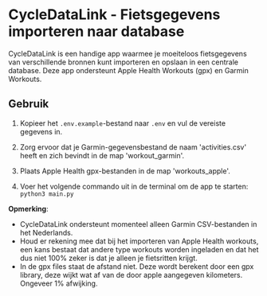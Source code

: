 
# CycleDataLink - Fietsgegevens importeren naar database

CycleDataLink is een handige app waarmee je moeiteloos fietsgegevens van verschillende bronnen kunt importeren en opslaan in een centrale database. Deze app ondersteunt Apple Health Workouts (gpx) en Garmin Workouts.

## Gebruik

1. Kopieer het `.env.example`-bestand naar `.env` en vul de vereiste gegevens in.

2. Zorg ervoor dat je Garmin-gegevensbestand de naam 'activities.csv' heeft en zich bevindt in de map 'workout_garmin'.

3. Plaats Apple Health gpx-bestanden in de map 'workouts_apple'.

4. Voer het volgende commando uit in de terminal om de app te starten: `python3 main.py`

**Opmerking**: 
- CycleDataLink ondersteunt momenteel alleen Garmin CSV-bestanden in het Nederlands.
- Houd er rekening mee dat bij het importeren van Apple Health workouts, een kans bestaat dat andere type workouts worden ingeladen en dat het dus niet 100% zeker is dat je alleen je fietsritten krijgt.
- In de gpx files staat de afstand niet. Deze wordt berekent door een gpx library, deze wijkt wat af van de door apple aangegeven kilometers. Ongeveer 1% afwijking.
